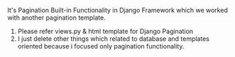 It's Pagination Built-in Functionality in Django Framework which we worked with another pagination template.
1) Please refer views.py & html template for Django Pagination
2) I just delete other things which related to database and templates oriented because i focused only pagination functionality.
